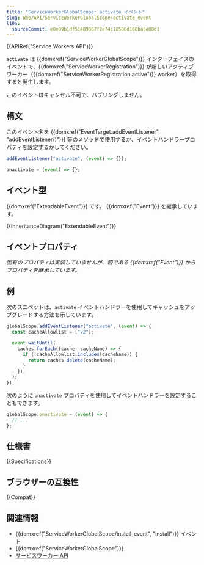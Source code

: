 ```yaml
---
title: "ServiceWorkerGlobalScope: activate イベント"
slug: Web/API/ServiceWorkerGlobalScope/activate_event
l10n:
  sourceCommit: e0e09b1df51489867f2e74c18586d168ba5e00d1
---
```


{{APIRef("Service Workers API")}}

**`activate`** は {{domxref("ServiceWorkerGlobalScope")}} インターフェイスのイベントで、{{domxref("ServiceWorkerRegistration")}} が新しいアクティブワーカー（{{domxref("ServiceWorkerRegistration.active")}} worker）を取得すると発生します。

このイベントはキャンセル不可で、バブリングしません。

## 構文

このイベント名を {{domxref("EventTarget.addEventListener", "addEventListener()")}} 等のメソッドで使用するか、イベントハンドラープロパティを設定するかしてください。

```js
addEventListener("activate", (event) => {});

onactivate = (event) => {};
```

## イベント型

{{domxref("ExtendableEvent")}} です。 {{domxref("Event")}} を継承しています。

{{InheritanceDiagram("ExtendableEvent")}}

## イベントプロパティ

_固有のプロパティは実装していませんが、親である {{domxref("Event")}} からプロパティを継承しています。_

## 例

次のスニペットは、`activate` イベントハンドラーを使用してキャッシュをアップグレードする方法を示しています。

```js
globalScope.addEventListener("activate", (event) => {
  const cacheAllowlist = ["v2"];

  event.waitUntil(
    caches.forEach((cache, cacheName) => {
      if (!cacheAllowlist.includes(cacheName)) {
        return caches.delete(cacheName);
      }
    }),
  );
});
```

次のように `onactivate` プロパティを使用してイベントハンドラーを設定することもできます。

```js
globalScope.onactivate = (event) => {
  // ...
};
```

## 仕様書

{{Specifications}}

## ブラウザーの互換性

{{Compat}}

## 関連情報

- {{domxref("ServiceWorkerGlobalScope/install_event", "install")}} イベント
- {{domxref("ServiceWorkerGlobalScope")}}
- [サービスワーカー API](/ja/docs/Web/API/Service_Worker_API)
